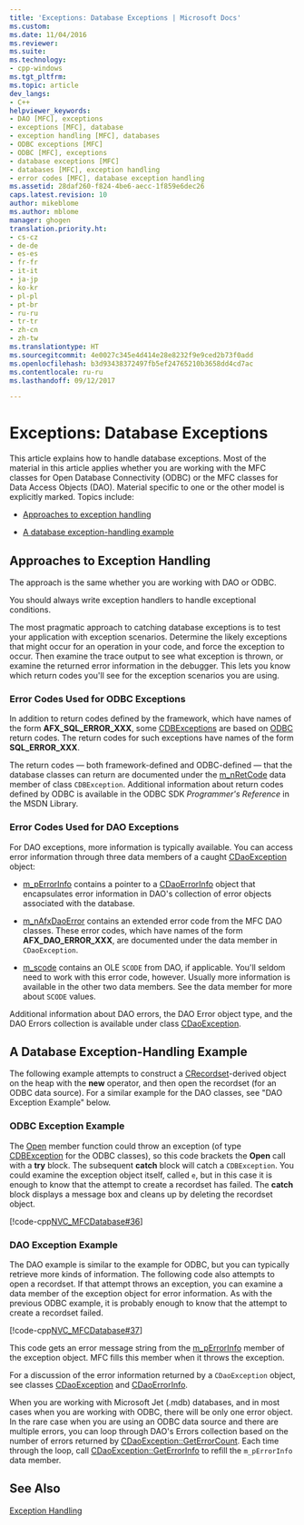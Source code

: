 ```yaml
---
title: 'Exceptions: Database Exceptions | Microsoft Docs'
ms.custom: 
ms.date: 11/04/2016
ms.reviewer: 
ms.suite: 
ms.technology:
- cpp-windows
ms.tgt_pltfrm: 
ms.topic: article
dev_langs:
- C++
helpviewer_keywords:
- DAO [MFC], exceptions
- exceptions [MFC], database
- exception handling [MFC], databases
- ODBC exceptions [MFC]
- ODBC [MFC], exceptions
- database exceptions [MFC]
- databases [MFC], exception handling
- error codes [MFC], database exception handling
ms.assetid: 28daf260-f824-4be6-aecc-1f859e6dec26
caps.latest.revision: 10
author: mikeblome
ms.author: mblome
manager: ghogen
translation.priority.ht:
- cs-cz
- de-de
- es-es
- fr-fr
- it-it
- ja-jp
- ko-kr
- pl-pl
- pt-br
- ru-ru
- tr-tr
- zh-cn
- zh-tw
ms.translationtype: HT
ms.sourcegitcommit: 4e0027c345e4d414e28e8232f9e9ced2b73f0add
ms.openlocfilehash: b3d93438372497fb5ef24765210b3658dd4cd7ac
ms.contentlocale: ru-ru
ms.lasthandoff: 09/12/2017

---
```

# <a name="exceptions-database-exceptions"></a>Exceptions: Database Exceptions
This article explains how to handle database exceptions. Most of the material in this article applies whether you are working with the MFC classes for Open Database Connectivity (ODBC) or the MFC classes for Data Access Objects (DAO). Material specific to one or the other model is explicitly marked. Topics include:  
  
-   [Approaches to exception handling](#_core_approaches_to_exception_handling)  
  
-   [A database exception-handling example](#_core_a_database_exception.2d.handling_example)  
  
##  <a name="_core_approaches_to_exception_handling"></a> Approaches to Exception Handling  
 The approach is the same whether you are working with DAO or ODBC.  
  
 You should always write exception handlers to handle exceptional conditions.  
  
 The most pragmatic approach to catching database exceptions is to test your application with exception scenarios. Determine the likely exceptions that might occur for an operation in your code, and force the exception to occur. Then examine the trace output to see what exception is thrown, or examine the returned error information in the debugger. This lets you know which return codes you'll see for the exception scenarios you are using.  
  
### <a name="error-codes-used-for-odbc-exceptions"></a>Error Codes Used for ODBC Exceptions  
 In addition to return codes defined by the framework, which have names of the form **AFX_SQL_ERROR_XXX**, some [CDBExceptions](../mfc/reference/cdbexception-class.md) are based on [ODBC](../data/odbc/odbc-basics.md) return codes. The return codes for such exceptions have names of the form **SQL_ERROR_XXX**.  
  
 The return codes — both framework-defined and ODBC-defined — that the database classes can return are documented under the [m_nRetCode](../mfc/reference/cdbexception-class.md#m_nretcode) data member of class `CDBException`. Additional information about return codes defined by ODBC is available in the ODBC SDK *Programmer's Reference* in the MSDN Library.  
  
### <a name="error-codes-used-for-dao-exceptions"></a>Error Codes Used for DAO Exceptions  
 For DAO exceptions, more information is typically available. You can access error information through three data members of a caught [CDaoException](../mfc/reference/cdaoexception-class.md) object:  
  
-   [m_pErrorInfo](../mfc/reference/cdaoexception-class.md#m_perrorinfo) contains a pointer to a [CDaoErrorInfo](../mfc/reference/cdaoerrorinfo-structure.md) object that encapsulates error information in DAO's collection of error objects associated with the database.  
  
-   [m_nAfxDaoError](../mfc/reference/cdaoexception-class.md#m_nafxdaoerror) contains an extended error code from the MFC DAO classes. These error codes, which have names of the form **AFX_DAO_ERROR_XXX**, are documented under the data member in `CDaoException`.  
  
-   [m_scode](../mfc/reference/cdaoexception-class.md#m_scode) contains an OLE `SCODE` from DAO, if applicable. You'll seldom need to work with this error code, however. Usually more information is available in the other two data members. See the data member for more about `SCODE` values.  
  
 Additional information about DAO errors, the DAO Error object type, and the DAO Errors collection is available under class [CDaoException](../mfc/reference/cdaoexception-class.md).  
  
##  <a name="_core_a_database_exception.2d.handling_example"></a> A Database Exception-Handling Example  
 The following example attempts to construct a [CRecordset](../mfc/reference/crecordset-class.md)-derived object on the heap with the **new** operator, and then open the recordset (for an ODBC data source). For a similar example for the DAO classes, see "DAO Exception Example" below.  
  
### <a name="odbc-exception-example"></a>ODBC Exception Example  
 The [Open](../mfc/reference/crecordset-class.md#open) member function could throw an exception (of type [CDBException](../mfc/reference/cdbexception-class.md) for the ODBC classes), so this code brackets the **Open** call with a **try** block. The subsequent **catch** block will catch a `CDBException`. You could examine the exception object itself, called `e`, but in this case it is enough to know that the attempt to create a recordset has failed. The **catch** block displays a message box and cleans up by deleting the recordset object.  
  
 [!code-cpp[NVC_MFCDatabase#36](../mfc/codesnippet/cpp/exceptions-database-exceptions_1.cpp)]  
  
### <a name="dao-exception-example"></a>DAO Exception Example  
 The DAO example is similar to the example for ODBC, but you can typically retrieve more kinds of information. The following code also attempts to open a recordset. If that attempt throws an exception, you can examine a data member of the exception object for error information. As with the previous ODBC example, it is probably enough to know that the attempt to create a recordset failed.  
  
 [!code-cpp[NVC_MFCDatabase#37](../mfc/codesnippet/cpp/exceptions-database-exceptions_2.cpp)]  
  
 This code gets an error message string from the [m_pErrorInfo](../mfc/reference/cdaoexception-class.md#m_perrorinfo) member of the exception object. MFC fills this member when it throws the exception.  
  
 For a discussion of the error information returned by a `CDaoException` object, see classes [CDaoException](../mfc/reference/cdaoexception-class.md) and [CDaoErrorInfo](../mfc/reference/cdaoerrorinfo-structure.md).  
  
 When you are working with Microsoft Jet (.mdb) databases, and in most cases when you are working with ODBC, there will be only one error object. In the rare case when you are using an ODBC data source and there are multiple errors, you can loop through DAO's Errors collection based on the number of errors returned by [CDaoException::GetErrorCount](../mfc/reference/cdaoexception-class.md#geterrorcount). Each time through the loop, call [CDaoException::GetErrorInfo](../mfc/reference/cdaoexception-class.md#geterrorinfo) to refill the `m_pErrorInfo` data member.  
  
## <a name="see-also"></a>See Also  
 [Exception Handling](../mfc/exception-handling-in-mfc.md)


